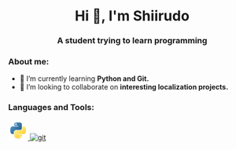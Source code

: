 <h1 align="center">Hi 👋, I'm Shiirudo</h1>
<h3 align="center">A student trying to learn programming</h3>

<h3 align="left">About me:</h3>

<ul>
  <li>🌱 I’m currently learning <b>Python and Git.</b></li>
<li>👯 I’m looking to collaborate on <b>interesting localization projects.</b></li>
</ul>


<h3 align="left">Languages and Tools:</h3>
<p align="left"> <a href="https://www.python.org" target="_blank" rel="noreferrer"> <img src="https://raw.githubusercontent.com/devicons/devicon/master/icons/python/python-original.svg" alt="python" width="40" height="40"/> </a> <a href="https://git-scm.com/" target="_blank" rel="noreferrer"> <img src="https://www.vectorlogo.zone/logos/git-scm/git-scm-icon.svg" alt="git" width="40" height="40"/> </a> </p>
